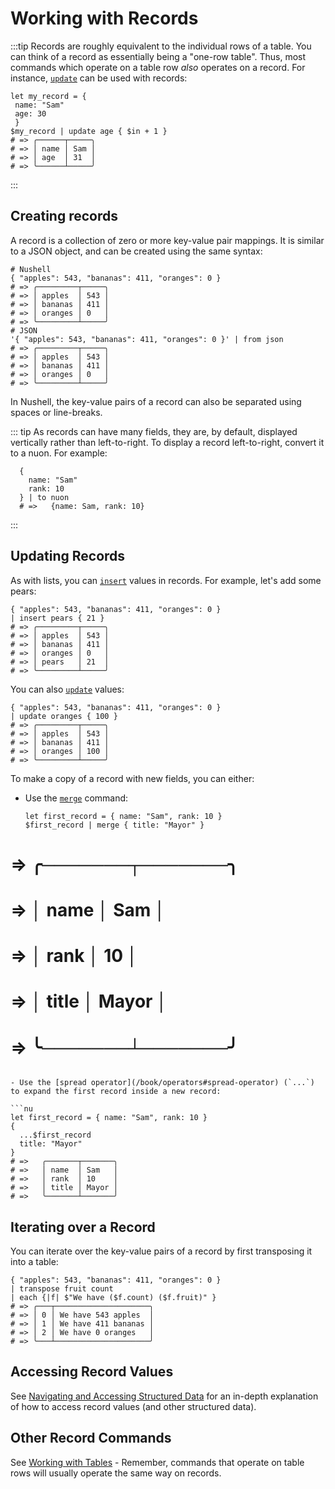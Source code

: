 # Working with Records

:::tip
Records are roughly equivalent to the individual rows of a table. You can think of a record as essentially being a "one-row table". Thus, most commands which operate on a table row _also_ operates on a record. For instance, [`update`](/commands/docs/update.md) can be used with records:

```nu
let my_record = {
 name: "Sam"
 age: 30
 }
$my_record | update age { $in + 1 }
# => ╭──────┬─────╮
# => │ name │ Sam │
# => │ age  │ 31  │
# => ╰──────┴─────╯
```

:::

## Creating records

A record is a collection of zero or more key-value pair mappings. It is similar to a JSON object, and can be created using the same syntax:

```nu
# Nushell
{ "apples": 543, "bananas": 411, "oranges": 0 }
# => ╭─────────┬─────╮
# => │ apples  │ 543 │
# => │ bananas │ 411 │
# => │ oranges │ 0   │
# => ╰─────────┴─────╯
# JSON
'{ "apples": 543, "bananas": 411, "oranges": 0 }' | from json
# => ╭─────────┬─────╮
# => │ apples  │ 543 │
# => │ bananas │ 411 │
# => │ oranges │ 0   │
# => ╰─────────┴─────╯
```

In Nushell, the key-value pairs of a record can also be separated using spaces or line-breaks.

::: tip
As records can have many fields, they are, by default, displayed vertically rather than left-to-right. To display a record left-to-right, convert it to a nuon. For example:

```nu
  {
    name: "Sam"
    rank: 10
  } | to nuon
  # =>   {name: Sam, rank: 10}
```

:::

## Updating Records

As with lists, you can [`insert`](/commands/docs/insert.md) values in records. For example, let's add some pears:

```nu
{ "apples": 543, "bananas": 411, "oranges": 0 }
| insert pears { 21 }
# => ╭─────────┬─────╮
# => │ apples  │ 543 │
# => │ bananas │ 411 │
# => │ oranges │ 0   │
# => │ pears   │ 21  │
# => ╰─────────┴─────╯
```

You can also [`update`](/commands/docs/update.md) values:

```nu
{ "apples": 543, "bananas": 411, "oranges": 0 }
| update oranges { 100 }
# => ╭─────────┬─────╮
# => │ apples  │ 543 │
# => │ bananas │ 411 │
# => │ oranges │ 100 │
# => ╰─────────┴─────╯
```

To make a copy of a record with new fields, you can either:

- Use the [`merge`](/commands/docs/merge.md) command:

  ```nu
  let first_record = { name: "Sam", rank: 10 }
  $first_record | merge { title: "Mayor" }
# =>   ╭───────┬───────╮
# =>   │ name  │ Sam   │
# =>   │ rank  │ 10    │
# =>   │ title │ Mayor │
# =>   ╰───────┴───────╯
  ```

- Use the [spread operator](/book/operators#spread-operator) (`...`) to expand the first record inside a new record:

  ```nu
  let first_record = { name: "Sam", rank: 10 }
  {
    ...$first_record
    title: "Mayor"
  }
  # =>   ╭───────┬───────╮
  # =>   │ name  │ Sam   │
  # =>   │ rank  │ 10    │
  # =>   │ title │ Mayor │
  # =>   ╰───────┴───────╯
  ```

## Iterating over a Record

You can iterate over the key-value pairs of a record by first transposing it into a table:

```nu
{ "apples": 543, "bananas": 411, "oranges": 0 }
| transpose fruit count
| each {|f| $"We have ($f.count) ($f.fruit)" }
# => ╭───┬─────────────────────╮
# => │ 0 │ We have 543 apples  │
# => │ 1 │ We have 411 bananas │
# => │ 2 │ We have 0 oranges   │
# => ╰───┴─────────────────────╯
```

## Accessing Record Values

See [Navigating and Accessing Structured Data](/book/navigating_structured_data.md) for an in-depth explanation of how to access record values (and other structured data).

## Other Record Commands

See [Working with Tables](./working_with_tables.md) - Remember, commands that operate on table rows will usually operate the same way on records.
